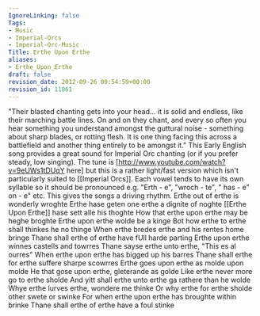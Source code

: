 ```yaml
---
IgnoreLinking: false
Tags:
- Music
- Imperial-Orcs
- Imperial-Orc-Music
Title: Erthe Upon Erthe
aliases:
- Erthe_Upon_Erthe
draft: false
revision_date: 2012-09-26 09:54:59+00:00
revision_id: 11861
---
```


"Their blasted chanting gets into your head... it is solid and endless, like their marching battle lines. On and on they chant, and every so often you hear something you understand amongst the guttural noise - something about sharp blades, or rotting flesh. It is one thing facing this across a battlefield and another thing entirely to be amongst it." 
This Early English song provides a great sound for Imperial Orc chanting (or if you prefer steady, low singing). The tune is [http://www.youtube.com/watch?v=9eUWs1tDUqY here] but this is a rather light/fast version which isn't particularly suited to [[Imperial Orcs]]. 
Each vowel tends to have its own syllable so it should be pronounced e.g. "Erth - e", "wroch - te", " has - e" on - e" etc. This gives the songs a driving rhythm.
Erthe out of erthe is wonderly wroghte
Erthe hase geten one erthe a dignite of noghte
[[Erthe Upon Erthe]] hase sett alle his thoghte
How that erthe upon erthe may be heghe broghte
Erthe upon erthe wolde be a kinge
Bot how erthe to erthe shall thinkes he no thinge
When erthe bredes erthe and his rentes home bringe
Thane shall erthe of erthe have fUll harde parting
Erthe upon erthe winnes castells and towrres
Thane sayse erthe unto erthe, "This es al ourres"
When erthe upon erthe has bigged up his barres
Thane shall erthe for erthe suffere sharpe scowrres
Erthe goes upon erthe as molde upon molde
He that gose upon erthe, gleterande as golde
Like erthe never more go to erthe sholde
And yitt shall erthe unto erthe ga rathere than he wolde
Whye erthe lurves erthe, wondere me thinke
Or why erthe for erthe sholde other swete or swinke
For when erthe upon erthe has broughte within brinke
Thane shall erthe of erthe have a foul stinke